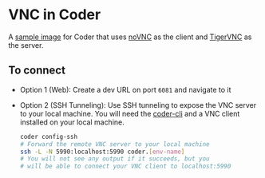 # VNC in Coder

A [sample image](https://github.com/cdr/enterprise-images/tree/main/images/vnc) for Coder that uses [noVNC](https://github.com/novnc/noVNC) as the client and [TigerVNC](https://tigervnc.org) as the server.

## To connect

- Option 1 (Web): Create a dev URL on port `6081` and navigate to it
- Option 2 (SSH Tunneling): Use SSH tunneling to expose the VNC server to your local machine. You will need the [coder-cli](https://github.com/cdr/coder-cli) and a VNC client installed on your local machine.

    ```sh
    coder config-ssh
    # Forward the remote VNC server to your local machine
    ssh -L -N 5990:localhost:5990 coder.[env-name]
    # You will not see any output if it succeeds, but you
    # will be able to connect your VNC client to localhost:5990
    ```
